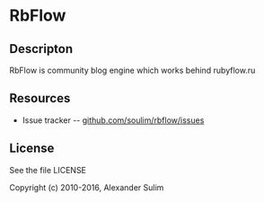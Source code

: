 # RbFlow

## Descripton

RbFlow is community blog engine which works behind rubyflow.ru

## Resources

* Issue tracker -- [github.com/soulim/rbflow/issues](https://github.com/soulim/rbflow/issues)

## License

See the file LICENSE

Copyright (c) 2010-2016, Alexander Sulim
